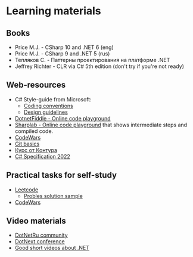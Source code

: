 # Learning materials

## Books
- Price M.J. - CSharp 10 and .NET 6 (eng)
- Price M.J. - CSharp 9 and .NET 5 (rus)
- Тепляков С. - Паттерны проектирования на платформе .NET
- Jeffrey Richter - CLR via C# 5th edition (don't try if you're not ready)

## Web-resources
- C# Style-guide from Microsoft:
  - [Coding conventions](https://learn.microsoft.com/en-us/dotnet/csharp/fundamentals/coding-style/coding-conventions?redirectedfrom=MSDN)
  - [Design guidelines](https://learn.microsoft.com/en-us/dotnet/standard/design-guidelines/naming-guidelines)
- [DotnetFiddle - Online code playground](https://dotnetfiddle.net)
- [Sharplab - Online code playground](https://sharplab.io) that shows intermediate steps and compiled code.
- [CodeWars](https://www.codewars.com/dashboard)
- [Git basics](https://learngitbranching.js.org/?locale=ru_RU)
- [Курс от Контура](https://ulearn.me)
- [C# Specification 2022](https://www.ecma-international.org/wp-content/uploads/ECMA-334_6th_edition_june_2022.pdf)

## Practical tasks for self-study
- [Leetcode](https://leetcode.com/problemset/all/)
  - [Probles solution sample](https://github.com/AlekseyRostov/DotNetEducation)
- [CodeWars](https://www.codewars.com/dashboard)

## Video materials
- [DotNetRu community](https://www.youtube.com/DotNetRu)
- [DotNext conference](https://www.youtube.com/DotNextConf)
- [Good short videos about .NET](https://www.youtube.com/c/Elfocrash)
